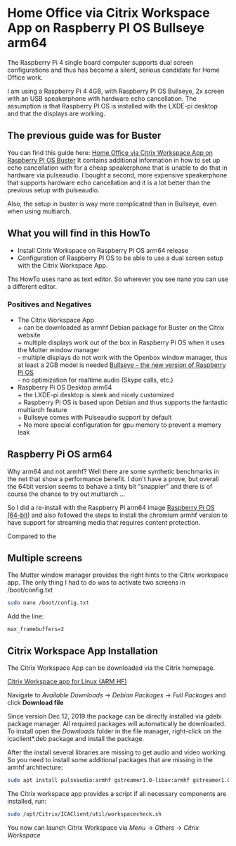 # Home Office via Citrix Workspace App on Raspberry PI OS Bullseye arm64

The Raspberry Pi 4 single board computer supports dual screen configurations and
thus has become a silent, serious candidate for Home Office work.

I am using a Raspberry Pi 4 4GB, with Raspberry PI OS Bullseye, 2x screen with an USB speakerphone with hardware
echo cancellation.
The assumption is that Raspberry PI OS is installed with the LXDE-pi desktop and that the displays are working. 

## The previous guide was for Buster
You can find this guide here: [Home Office via Citrix Workspace App on Raspberry PI OS Buster](Buster.md)
It contains additional information in how to set up echo cancellation with for a cheap speakerphone that is
unable to do that in hardware via pulseaudio. I bought a second, more expensive speakerphone that supports 
hardware echo cancellation and it is a lot better than the previous setup with pulseaudio.

Also, the setup in buster is way more complicated than in Bullseye, even when using multiarch.

## What you will find in this HowTo
* Install Citrix Workspace on Raspberry Pi OS arm64 release
* Configuration of Raspberry PI OS to be able to use a dual screen setup with the Citrix Workspace App.

Ths HowTo uses nano as text editor. So wherever you see nano you can use a different editor.

### Positives and Negatives
* The Citrix Workspace App  
  \+ can be downloaded as armhf Debian package for Buster on the Citrix website  
  \+ multiple displays work out of the box in Raspberry Pi OS when it uses the Mutter window manager  
  \- multiple displays do not work with the Openbox window manager, thus at least a 2GB model is needed [Bullseye – the new version of Raspberry Pi OS](https://www.raspberrypi.com/news/raspberry-pi-os-debian-bullseye/)  
  \- no optimization for realtime audio (Skype calls, etc.)  
* Raspberry Pi OS Desktop arm64  
  \+ the LXDE-pi desktop is sleek and nicely customized  
  \+ Raspberry Pi OS is based upon Debian and thus supports the fantastic multiarch feature  
  \+ Bullseye comes with Pulseaudio support by default  
  \+ No more special configuration for gpu memory to prevent a memory leak  

## Raspberry Pi OS arm64
Why arm64 and not armhf? Well there are some synthetic benchmarks in the net that show a performance benefit.
I don't have a prove, but overall the 64bit version seems to behave a tinty bit "snappier" and there is of course
the chance to try out multiarch ...

So I did a re-install with the Raspberry Pi arm64 image [Raspberry Pi OS (64-bit)](https://www.raspberrypi.com/news/raspberry-pi-os-64-bit/)
and also followed the steps to install the chromium armhf version to have support for streaming media that requires
content protection.

Compared to the 

## Multiple screens
The Mutter window manager provides the right hints to the Citrix workspace app.
The only thing I had to do was to activate two screens in /boot/config.txt

```sh
sudo nano /boot/config.txt
```

Add the line:
```
max_framebuffers=2
```

## Citrix Workspace App Installation
The Citrix Workspace App can be downloaded via the Citrix homepage.

[Citrix Workspace app for Linux (ARM HF)](https://www.citrix.com/downloads/workspace-app/linux/workspace-app-for-linux-latest.html)

Navigate to _Available Downloads_ &rarr; _Debian Packages_ &rarr; _Full Packages_ and click **Download file**

Since version Dec 12, 2019 the package can be directly installed via gdebi package manager. All required packages will automatically be downloaded.
To install open the _Downloads_ folder in the file manager, right-click on the icaclient*.deb package and install the package.

After the install several libraries are missing to get audio and video working.
So you need to install some additional packages that are missing in the armhf architecture:

```sh
sudo apt install pulseaudio:armhf gstreamer1.0-libav:armhf gstreamer1.0-plugins-base:armhf gstreamer1.0-plugins-good:armhf gstreamer1.0-plugins-bad:armhf gstreamer1.0-plugins-ugly:armhf libc++1:armhf libcanberra-gtk-module:armhf libcanberra-gtk3-module:armhf libwebkit2gtk-4.0:armhf
```

The Citrix workspace app provides a script if all necessary components are installed, run:
```sh
sudo /opt/Citrix/ICAClient/util/workspacecheck.sh
```

You now can launch Citrix Workspace via _Menu_ &rarr; _Others_ &rarr; _Citrix Workspace_

